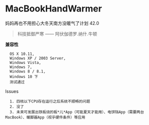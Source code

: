 # MacBookHandWarmer
妈妈再也不用担心大冬天南方没暖气了计划 42.0

>科技抵御严寒 —— 阿伏伽德罗.纳什.牛顿

**兼容性**
```
  OS X 10.11,
  Windows XP / 2003 Server,
  Windows Vista,
  Windows 7,
  Windows 8 / 8.1,
  Windows 10 下
  测试通过
```

Issues
```
  1. 四核以下CPU存在运行之后系统不顺畅的问题
  2. 没了
  3. 未来可发展出铁板烧的板*儿*App（可能夏天才能用）、电饼铛App（需要两台MacBook）、暖脚器App（视乎硬件条件）等应用
